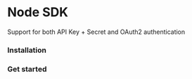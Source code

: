 # Node SDK

Support for both API Key + Secret and OAuth2 authentication

### Installation

### Get started

